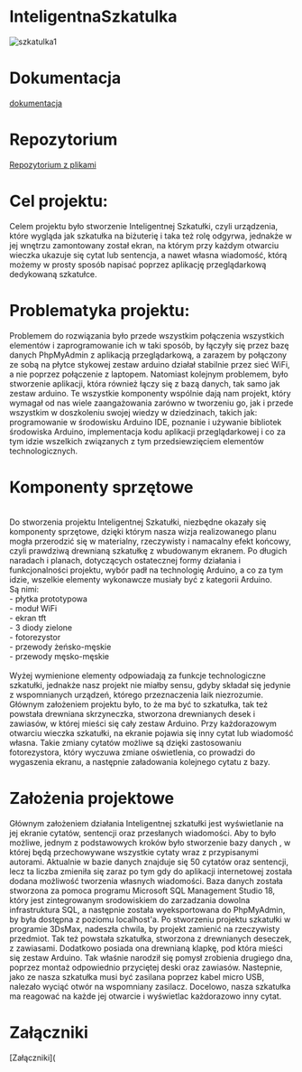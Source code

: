 # InteligentnaSzkatulka
![szkatulka1](https://user-images.githubusercontent.com/59450291/82734275-47f26580-9d1a-11ea-91dd-193f73a7fbe8.jpg)
# Dokumentacja 
[dokumentacja](https://marcelinawoziwoda.github.io/InteligentnaSzkatulka/) </br>

# Repozytorium 
[Repozytorium z plikami](https://github.com/marcelinawoziwoda/InteligentnaSzkatulka/tree/main-app)
# Cel projektu:

Celem projektu było stworzenie Inteligentnej Szkatułki, czyli urządzenia, które wygląda jak szkatułka na biżuterię i taka też rolę odgyrwa, jednakże w jej wnętrzu zamontowany został ekran, na którym przy każdym otwarciu wieczka ukazuje się cytat lub sentencja, a nawet własna wiadomość, którą możemy w prosty sposób napisać poprzez aplikację przeglądarkową dedykowaną szkatułce. 
<br/>
# Problematyka projektu:
Problemem do rozwiązania było przede wszystkim połączenia wszystkich elementów i zaprogramowanie ich w taki sposób, by łączyły się przez bazę danych PhpMyAdmin z aplikacją przeglądarkową, a zarazem by połączony ze sobą na płytce stykowej zestaw arduino działał stabilnie przez sieć WiFi, a nie poprzez połączenie z laptopem. Natomiast kolejnym problemem, było stworzenie aplikacji, która również łączy się z bazą danych, tak samo jak zestaw arduino. Te wszystkie komponenty wspólnie dają nam projekt, który wymagał od nas wiele zaangażowania zarówno w tworzeniu go, jak i przede wszystkim w doszkoleniu swojej wiedzy w dziedzinach, takich jak: programowanie w środowisku Arduino IDE, poznanie i używanie bibliotek środowiska Arduino, implementacja kodu aplikacji przeglądarkowej i co za tym idzie wszelkich związanych z tym przedsiewzięciem elementów technologicznych. </br>


# Komponenty sprzętowe
</br>
Do stworzenia projektu Inteligentnej Szkatułki, niezbędne okazały się komponenty sprzętowe, dzięki którym nasza wizja realizowanego planu mogła przerodzić się w materialny, rzeczywisty i namacalny efekt końcowy, czyli prawdziwą drewnianą szkatułkę z wbudowanym ekranem. Po długich naradach i planach, dotyczących ostatecznej formy działania i funkcjonalności projektu, wybór padł na technologię Arduino, a co za tym idzie, wszelkie elementy wykonawcze musiały być z kategorii Arduino. 
</br> Są nimi:
</br>
- płytka prototypowa </br>
- moduł WiFi </br>
- ekran tft </br>
- 3 diody zielone </br>
- fotorezystor </br>
- przewody żeńsko-męskie  </br>
- przewody męsko-męskie </br>
</br>
Wyżej wymienione elementy odpowiadają za funkcje technologiczne szkatułki, jednakże nasz projekt nie miałby sensu, gdyby składał się jedynie z wspomnianych urządzeń, którego przeznaczenia laik niezrozumie. Głównym założeniem projektu było, to że ma być to szkatułka, tak też powstała drewniana skrzyneczka, stworzona drewnianych desek i zawiasów, w której mieści się cały zestaw Arduino. Przy każdorazowym otwarciu wieczka szkatułki, na ekranie pojawia się inny cytat lub wiadomość własna. Takie zmiany cytatów możliwe są dzięki zastosowaniu fotorezystora, który wyczuwa zmiane oświetlenia, co prowadzi do wygaszenia ekranu, a następnie załadowania kolejnego cytatu z bazy.</br>

# Założenia projektowe
Głównym założeniem działania Inteligentnej szkatułki jest wyświetlanie na jej ekranie cytatów,
sentencji oraz przesłanych wiadomości. Aby to było możliwe, jednym z podstawowych kroków było
stworzenie bazy danych , w której będą przechowywane wszystkie cytaty wraz z przypisanymi autorami.
Aktualnie w bazie danych znajduje się 50 cytatów oraz sentencji, lecz ta liczba zmieniła się zaraz po tym gdy do aplikacji internetowej
została dodana możliwość tworzenia własnych wiadomości. Baza danych została stworzona za
pomoca programu Microsoft SQL Management Studio 18, który jest zintegrowanym srodowiskiem
do zarzadzania dowolna infrastruktura SQL, a następnie została wyeksportowana do PhpMyAdmin, by była dostępna z poziomu localhost'a.
Po stworzeniu projektu szkatułki w programie 3DsMax, nadeszła chwila,
by projekt zamienić na rzeczywisty przedmiot. Tak też powstała szkatułka, stworzona z drewnianych
deseczek, z zawiasami. Dodatkowo posiada ona drewnianą
klapkę, pod która mieści się zestaw Arduino. Tak właśnie narodził się pomysł zrobienia drugiego dna, poprzez montaż odpowiednio przyciętej deski
oraz zawiasów. Nastepnie, jako ze nasza szkatułka musi być zasilana poprzez
kabel micro USB, nalezało wyciąć otwór na wspomniany zasilacz. Docelowo, nasza szkatułka ma reagować na każde jej otwarcie i wyświetlac każdorazowo inny cytat. </br>



# Załączniki
[Załączniki](
